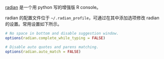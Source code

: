 [radian](https://github.com/randy3k/radian) 是一个用 python 写的增强版 R console。

radian 的配置文件位于 `~/.radian_profile`，可通过在其中添加选项修改 radian 的设置。常用设置如下所示。

```R
# No space in bottom and disable suggestion window.
options(radian.complete_while_typing = FALSE)

# Disable auto quotes and parens matching.
options(radian.auto_match = FALSE)
```